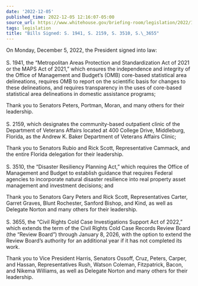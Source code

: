 ```yaml
---
date: '2022-12-05'
published_time: 2022-12-05 12:16:07-05:00
source_url: https://www.whitehouse.gov/briefing-room/legislation/2022/12/05/bills-signed-s-1941-s-2159-s-3510-s-3655/
tags: legislation
title: "Bills Signed: S. 1941, S. 2159, S. 3510, S.\_3655"
---
```

 
On Monday, December 5, 2022, the President signed into law:  
   
S. 1941, the “Metropolitan Areas Protection and Standardization Act of
2021 or the MAPS Act of 2021,” which ensures the independence and
integrity of the Office of Management and Budget’s (OMB) core-based
statistical area delineations, requires OMB to report on the scientific
basis for changes to these delineations, and requires transparency in
the uses of core-based statistical area delineations in domestic
assistance programs;

Thank you to Senators Peters, Portman, Moran, and many others for their
leadership.  
   
S. 2159, which designates the community-based outpatient clinic of the
Department of Veterans Affairs located at 400 College Drive, Middleburg,
Florida, as the Andrew K. Baker Department of Veterans Affairs Clinic;

Thank you to Senators Rubio and Rick Scott, Representative Cammack, and
the entire Florida delegation for their leadership.  
   
S. 3510, the “Disaster Resiliency Planning Act,” which requires the
Office of Management and Budget to establish guidance that requires
Federal agencies to incorporate natural disaster resilience into real
property asset management and investment decisions; and

Thank you to Senators Gary Peters and Rick Scott, Representatives
Carter, Garret Graves, Blunt Rochester, Sanford Bishop, and Kind, as
well as Delegate Norton and many others for their leadership.  
   
S. 3655, the “Civil Rights Cold Case Investigations Support Act of
2022,” which extends the term of the Civil Rights Cold Case Records
Review Board (the “Review Board”) through January 8, 2026, with the
option to extend the Review Board’s authority for an additional year if
it has not completed its work.

Thank you to Vice President Harris, Senators Ossoff, Cruz, Peters,
Carper, and Hassan, Representatives Rush, Watson Coleman, Fitzpatrick,
Bacon, and Nikema Williams, as well as Delegate Norton and many others
for their leadership.
